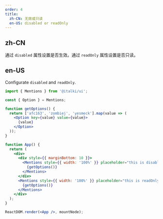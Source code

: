```yaml
---
order: 4
title:
  zh-CN: 无效或只读
  en-US: disabled or readOnly
---
```


## zh-CN

通过 `disabled` 属性设置是否生效。通过 `readOnly` 属性设置是否只读。

## en-US

Configurate `disabled` and `readOnly`.

```jsx
import { Mentions } from '@italki/ui';

const { Option } = Mentions;

function getOptions() {
  return ['afc163', 'zombiej', 'yesmeck'].map(value => (
    <Option key={value} value={value}>
      {value}
    </Option>
  ));
}

function App() {
  return (
    <div>
      <div style={{ marginBottom: 10 }}>
        <Mentions style={{ width: '100%' }} placeholder="this is disabled Mentions" disabled>
          {getOptions()}
        </Mentions>
      </div>
      <Mentions style={{ width: '100%' }} placeholder="this is readOnly Mentions" readOnly>
        {getOptions()}
      </Mentions>
    </div>
  );
}

ReactDOM.render(<App />, mountNode);
```
